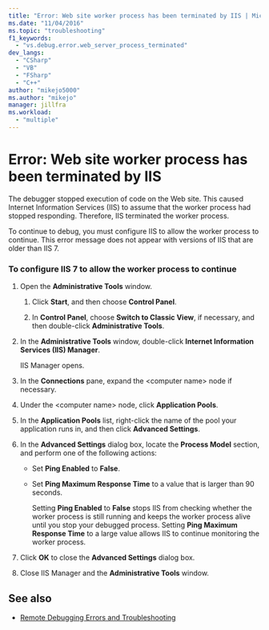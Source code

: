 ```yaml
---
title: "Error: Web site worker process has been terminated by IIS | Microsoft Docs"
ms.date: "11/04/2016"
ms.topic: "troubleshooting"
f1_keywords:
  - "vs.debug.error.web_server_process_terminated"
dev_langs:
  - "CSharp"
  - "VB"
  - "FSharp"
  - "C++"
author: "mikejo5000"
ms.author: "mikejo"
manager: jillfra
ms.workload:
  - "multiple"
---
```

# Error: Web site worker process has been terminated by IIS
The debugger stopped execution of code on the Web site. This caused Internet Information Services (IIS) to assume that the worker process had stopped responding. Therefore, IIS terminated the worker process.

 To continue to debug, you must configure IIS to allow the worker process to continue. This error message does not appear with versions of IIS that are older than IIS 7.

### To configure IIS 7 to allow the worker process to continue

1. Open the **Administrative Tools** window.

   1. Click **Start**, and then choose **Control Panel**.

   2. In **Control Panel**, choose **Switch to Classic View**, if necessary, and then double-click **Administrative Tools**.

2. In the **Administrative Tools** window, double-click **Internet Information Services (IIS) Manager**.

    IIS Manager opens.

3. In the **Connections** pane, expand the \<computer name> node if necessary.

4. Under the \<computer name> node, click **Application Pools**.

5. In the **Application Pools** list, right-click the name of the pool your application runs in, and then click **Advanced Settings**.

6. In the **Advanced Settings** dialog box, locate the **Process Model** section, and perform one of the following actions:

   - Set **Ping Enabled** to **False**.

   - Set **Ping Maximum Response Time** to a value that is larger than 90 seconds.

     Setting **Ping Enabled** to **False** stops IIS from checking whether the worker process is still running and keeps the worker process alive until you stop your debugged process. Setting **Ping Maximum Response Time** to a large value allows IIS to continue monitoring the worker process.

7. Click **OK** to close the **Advanced Settings** dialog box.

8. Close IIS Manager and the **Administrative Tools** window.

## See also
- [Remote Debugging Errors and Troubleshooting](../debugger/remote-debugging-errors-and-troubleshooting.md)